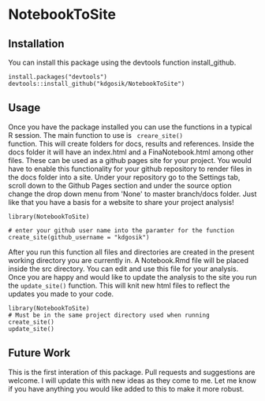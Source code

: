 # NotebookToSite

## Installation

You can install this package using the devtools function install_github.  

```{r}
install.packages("devtools")
devtools::install_github("kdgosik/NotebookToSite")
```

## Usage

Once you have the package installed you can use the functions in a typical R session.  The main function to use is <code> creare_site() </code> function.  This will create folders for docs, results and references.  Inside the docs folder it will have an index.html and a FinaNotebook.html among other files.  These can be used as a github pages site for your project.  You would have to enable this functionality for your github repository to render files in the docs folder into a site.  Under your repository go to the Settings tab, scroll down to the Github Pages section and under the source option change the drop down menu from 'None' to master branch/docs folder.  Just like that you have a basis for a website to share your project analysis!

```{r}
library(NotebookToSite)

# enter your github user name into the paramter for the function
create_site(github_username = "kdgosik")
```

After you run this function all files and directories are created in the present working directory you are currently in.  A Notebook.Rmd file will be placed inside the src directory.  You can edit and use this file for your analysis.  Once you are happy and would like to update the analysis to the site you run the <code>update_site()</code> function.  This will knit new html files to reflect the updates you made to your code. 

```{r}
library(NotebookToSite)
# Must be in the same project directory used when running create_site()
update_site()
```


## Future Work

This is the first interation of this package.  Pull requests and suggestions are welcome. I will update this with new ideas as they come to me. Let me know if you have anything you would like added to this to make it more robust.
